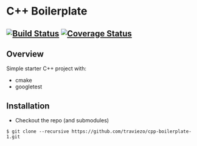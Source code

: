 # C++ Boilerplate
[![Build Status](https://travis-ci.org/traviezo/cpp-boilerplate-1.svg?branch=master)](https://travis-ci.org/traviezo/cpp-boilerplate-1)
[![Coverage Status](https://coveralls.io/repos/github/traviezo/cpp-boilerplate-1/badge.svg?branch=master)](https://coveralls.io/github/traviezo/cpp-boilerplate-1?branch=master)
---

## Overview

Simple starter C++ project with:

- cmake
- googletest

## Installation

- Checkout the repo (and submodules)
```
$ git clone --recursive https://github.com/traviezo/cpp-boilerplate-1.git
```

